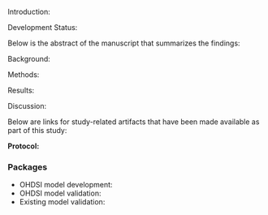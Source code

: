 Introduction:

Development Status: 

Below is the abstract of the manuscript that summarizes the findings:

Background:

Methods:

Results:

Discussion:


Below are links for study-related artifacts that have been made available as part of this study:

**Protocol:** 

### Packages ###

- OHDSI model development: 
- OHDSI model validation: 
- Existing model validation: 

